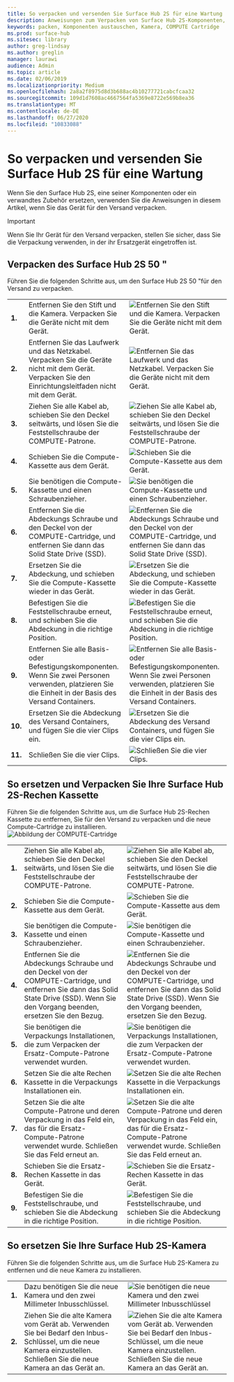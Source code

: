```yaml
---
title: So verpacken und versenden Sie Surface Hub 2S für eine Wartung
description: Anweisungen zum Verpacken von Surface Hub 2S-Komponenten, ersetzen der COMPUTE-Kassette und Austauschen der Kamera
keywords: packen, Komponenten austauschen, Kamera, COMPUTE Cartridge
ms.prod: surface-hub
ms.sitesec: library
author: greg-lindsay
ms.author: greglin
manager: laurawi
audience: Admin
ms.topic: article
ms.date: 02/06/2019
ms.localizationpriority: Medium
ms.openlocfilehash: 2a8a2f8975d8d3b688ac4b10277721cabcfcaa32
ms.sourcegitcommit: 109d1d7608ac4667564fa5369e8722e569b8ea36
ms.translationtype: MT
ms.contentlocale: de-DE
ms.lasthandoff: 06/27/2020
ms.locfileid: "10833088"
---
```

# So verpacken und versenden Sie Surface Hub 2S für eine Wartung

Wenn Sie den Surface Hub 2S, eine seiner Komponenten oder ein verwandtes Zubehör ersetzen, verwenden Sie die Anweisungen in diesem Artikel, wenn Sie das Gerät für den Versand verpacken. 

>[!IMPORTANT]  
>Wenn Sie Ihr Gerät für den Versand verpacken, stellen Sie sicher, dass Sie die Verpackung verwenden, in der ihr Ersatzgerät eingetroffen ist.  

## Verpacken des Surface Hub 2S 50 "

Führen Sie die folgenden Schritte aus, um den Surface Hub 2S 50 "für den Versand zu verpacken.


|   |                                                                                                                                                 |       |
| - | ----------------------------------------------------------------------------------------------------------------------------------------------- | ----- |
| **1.**  | Entfernen Sie den Stift und die Kamera. Verpacken Sie die Geräte nicht mit dem Gerät.                                                   | ![Entfernen Sie den Stift und die Kamera. Verpacken Sie die Geräte nicht mit dem Gerät.](images/surface-hub-2s-repack-2.png) |
| **2.**  | Entfernen Sie das Laufwerk und das Netzkabel. Verpacken Sie die Geräte nicht mit dem Gerät. Verpacken Sie den Einrichtungsleitfaden nicht mit dem Gerät. | ![Entfernen Sie das Laufwerk und das Netzkabel. Verpacken Sie die Geräte nicht mit dem Gerät.](images/surface-hub-2s-repack-3.png) |
| **3.**  | Ziehen Sie alle Kabel ab, schieben Sie den Deckel seitwärts, und lösen Sie die Feststellschraube der COMPUTE-Patrone.             | ![Ziehen Sie alle Kabel ab, schieben Sie den Deckel seitwärts, und lösen Sie die Feststellschraube der COMPUTE-Patrone.](images/surface-hub-2s-repack-5.png) |
| **4.**  | Schieben Sie die Compute-Kassette aus dem Gerät.                                                                     | ![Schieben Sie die Compute-Kassette aus dem Gerät.](images/surface-hub-2s-repack-6.png) |
| **5.**  | Sie benötigen die Compute-Kassette und einen Schraubenzieher.                                                           | ![Sie benötigen die Compute-Kassette und einen Schraubenzieher.](images/surface-hub-2s-repack-7.png)|
| **6.**  | Entfernen Sie die Abdeckungs Schraube und den Deckel von der COMPUTE-Cartridge, und entfernen Sie dann das Solid State Drive (SSD).    | ![Entfernen Sie die Abdeckungs Schraube und den Deckel von der COMPUTE-Cartridge, und entfernen Sie dann das Solid State Drive (SSD).](images/surface-hub-2s-repack-8.png)|
| **7.** | Ersetzen Sie die Abdeckung, und schieben Sie die Compute-Kassette wieder in das Gerät.                                            | ![Ersetzen Sie die Abdeckung, und schieben Sie die Compute-Kassette wieder in das Gerät.](images/surface-hub-2s-repack-9.png)|
| **8.**  | Befestigen Sie die Feststellschraube erneut, und schieben Sie die Abdeckung in die richtige Position.                                                      | ![Befestigen Sie die Feststellschraube erneut, und schieben Sie die Abdeckung in die richtige Position.](images/surface-hub-2s-repack-10.png)|
| **9.**  | Entfernen Sie alle Basis-oder Befestigungskomponenten. Wenn Sie zwei Personen verwenden, platzieren Sie die Einheit in der Basis des Versand Containers.    | ![Entfernen Sie alle Basis-oder Befestigungskomponenten. Wenn Sie zwei Personen verwenden, platzieren Sie die Einheit in der Basis des Versand Containers.](images/surface-hub-2s-repack-11.png)|
| **10.** | Ersetzen Sie die Abdeckung des Versand Containers, und fügen Sie die vier Clips ein.                                          | ![Ersetzen Sie die Abdeckung des Versand Containers, und fügen Sie die vier Clips ein.](images/surface-hub-2s-repack-12.png)|
| **11.** | Schließen Sie die vier Clips.                                                                                            | ![Schließen Sie die vier Clips.](images/surface-hub-2s-repack-13.png)|


## So ersetzen und Verpacken Sie Ihre Surface Hub 2S-Rechen Kassette

Führen Sie die folgenden Schritte aus, um die Surface Hub 2S-Rechen Kassette zu entfernen, Sie für den Versand zu verpacken und die neue Compute-Cartridge zu installieren.<br>
    ![Abbildung der COMPUTE-Cartridge](images/surface-hub-2s-replace-cartridge-1.png)

|   |                                                                                                                                                 |       |
| - | ----------------------------------------------------------------------------------------------------------------------------------------------- | ----- |
| **1.** | Ziehen Sie alle Kabel ab, schieben Sie den Deckel seitwärts, und lösen Sie die Feststellschraube der COMPUTE-Patrone.                                            | ![Ziehen Sie alle Kabel ab, schieben Sie den Deckel seitwärts, und lösen Sie die Feststellschraube der COMPUTE-Patrone.](images/surface-hub-2s-replace-cartridge-2.png) |
| **2.**  | Schieben Sie die Compute-Kassette aus dem Gerät.                                                                                                    | ![Schieben Sie die Compute-Kassette aus dem Gerät.](images/surface-hub-2s-replace-cartridge-3.png) |
| **3.**  | Sie benötigen die Compute-Kassette und einen Schraubenzieher.                                                                                          | ![Sie benötigen die Compute-Kassette und einen Schraubenzieher.](images/surface-hub-2s-replace-cartridge-4.png) |
| **4.**  | Entfernen Sie die Abdeckungs Schraube und den Deckel von der COMPUTE-Cartridge, und entfernen Sie dann das Solid State Drive (SSD). Wenn Sie den Vorgang beenden, ersetzen Sie den Bezug. | ![Entfernen Sie die Abdeckungs Schraube und den Deckel von der COMPUTE-Cartridge, und entfernen Sie dann das Solid State Drive (SSD). Wenn Sie den Vorgang beenden, ersetzen Sie den Bezug.](images/surface-hub-2s-repack-8.png) |
| **5.**| Sie benötigen die Verpackungs Installationen, die zum Verpacken der Ersatz-Compute-Patrone verwendet wurden.                                              | ![Sie benötigen die Verpackungs Installationen, die zum Verpacken der Ersatz-Compute-Patrone verwendet wurden.](images/surface-hub-2s-replace-cartridge-6.png) |
| **6.**| Setzen Sie die alte Rechen Kassette in die Verpackungs Installationen ein.                                                                                      | ![Setzen Sie die alte Rechen Kassette in die Verpackungs Installationen ein.](images/surface-hub-2s-replace-cartridge-7.png) |
| **7.** | Setzen Sie die alte Compute-Patrone und deren Verpackung in das Feld ein, das für die Ersatz-Compute-Patrone verwendet wurde. Schließen Sie das Feld erneut an.             | ![Setzen Sie die alte Compute-Patrone und deren Verpackung in das Feld ein, das für die Ersatz-Compute-Patrone verwendet wurde. Schließen Sie das Feld erneut an.](images/surface-hub-2s-replace-cartridge-8.png)|
| **8.**| Schieben Sie die Ersatz-Rechen Kassette in das Gerät.                                                                                          | ![Schieben Sie die Ersatz-Rechen Kassette in das Gerät.](images/surface-hub-2s-replace-cartridge-9.png) |
| **9.**| Befestigen Sie die Feststellschraube, und schieben Sie die Abdeckung in die richtige Position.                                                                                         | ![Befestigen Sie die Feststellschraube, und schieben Sie die Abdeckung in die richtige Position.](images/surface-hub-2s-replace-cartridge-10.png) |

## So ersetzen Sie Ihre Surface Hub 2S-Kamera

Führen Sie die folgenden Schritte aus, um die Surface Hub 2S-Kamera zu entfernen und die neue Kamera zu installieren.


|   |                                                                                                                                                 |       |
| - | ----------------------------------------------------------------------------------------------------------------------------------------------- | ----- |
| **1.** | Dazu benötigen Sie die neue Kamera und den zwei Millimeter Inbusschlüssel.                                             |![Sie benötigen die neue Kamera und den zwei Millimeter Inbusschlüssel](images/surface-hub-2s-replace-camera-1.png)  |
| **2.**  |  Ziehen Sie die alte Kamera vom Gerät ab. Verwenden Sie bei Bedarf den Inbus-Schlüssel, um die neue Kamera einzustellen. Schließen Sie die neue Kamera an das Gerät an. | ![Ziehen Sie die alte Kamera vom Gerät ab. Verwenden Sie bei Bedarf den Inbus-Schlüssel, um die neue Kamera einzustellen. Schließen Sie die neue Kamera an das Gerät an.](images/surface-hub-2s-replace-camera-2.png) |
